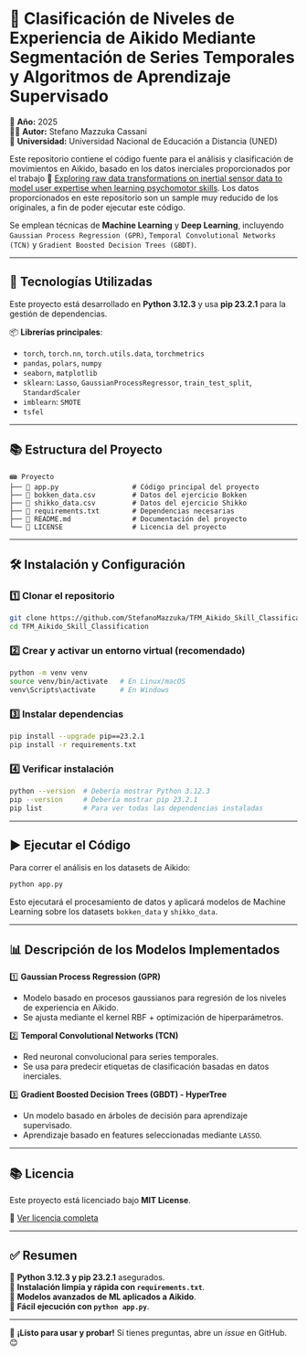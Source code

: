 # 📌 Clasificación de Niveles de Experiencia de Aikido Mediante Segmentación de Series Temporales y Algoritmos de Aprendizaje Supervisado

📅 **Año:** 2025  
👨‍💻 **Autor:** Stefano Mazzuka Cassani  
🏢 **Universidad:** Universidad Nacional de Educación a Distancia (UNED)  

Este repositorio contiene el código fuente para el análisis y clasificación de movimientos en Aikido, basado en los datos inerciales proporcionados por el trabajo 🔗 [Exploring raw data transformations on inertial sensor data to model user expertise when learning psychomotor skills](https://link.springer.com/article/10.1007/s11257-024-09393-2).
Los datos proporcionados en este repositorio son un sample muy reducido de los originales, a fin de poder ejecutar este código.

Se emplean técnicas de **Machine Learning** y **Deep Learning**, incluyendo `Gaussian Process Regression (GPR)`, `Temporal Convolutional Networks (TCN)` y `Gradient Boosted Decision Trees (GBDT)`.

---

## 🚀 **Tecnologías Utilizadas**  
Este proyecto está desarrollado en **Python 3.12.3** y usa **pip 23.2.1** para la gestión de dependencias.

📦 **Librerías principales**:
- `torch`, `torch.nn`, `torch.utils.data`, `torchmetrics`
- `pandas`, `polars`, `numpy`
- `seaborn`, `matplotlib`
- `sklearn`: `Lasso`, `GaussianProcessRegressor`, `train_test_split`, `StandardScaler`
- `imblearn`: `SMOTE`
- `tsfel`

---

## 📚 **Estructura del Proyecto**  
```
📾 Proyecto
├── 📝 app.py                  # Código principal del proyecto
├── 📝 bokken_data.csv         # Datos del ejercicio Bokken
├── 📝 shikko_data.csv         # Datos del ejercicio Shikko
├── 📝 requirements.txt        # Dependencias necesarias
├── 📝 README.md               # Documentación del proyecto
└── 📝 LICENSE                 # Licencia del proyecto
```

---

## 🛠 **Instalación y Configuración**  
### 1️⃣ Clonar el repositorio  
```bash
git clone https://github.com/StefanoMazzuka/TFM_Aikido_Skill_Classification
cd TFM_Aikido_Skill_Classification
```

### 2️⃣ Crear y activar un entorno virtual (recomendado)  
```bash
python -m venv venv
source venv/bin/activate   # En Linux/macOS
venv\Scripts\activate      # En Windows
```

### 3️⃣ Instalar dependencias  
```bash
pip install --upgrade pip==23.2.1
pip install -r requirements.txt
```

### 4️⃣ Verificar instalación  
```bash
python --version  # Debería mostrar Python 3.12.3
pip --version     # Debería mostrar pip 23.2.1
pip list          # Para ver todas las dependencias instaladas
```

---

## ▶️ **Ejecutar el Código**  
Para correr el análisis en los datasets de Aikido:  
```bash
python app.py
```
Esto ejecutará el procesamiento de datos y aplicará modelos de Machine Learning sobre los datasets `bokken_data` y `shikko_data`.

---

## 📊 **Descripción de los Modelos Implementados**  
1️⃣ **Gaussian Process Regression (GPR)**  
   - Modelo basado en procesos gaussianos para regresión de los niveles de experiencia en Aikido.
   - Se ajusta mediante el kernel RBF + optimización de hiperparámetros.

2️⃣ **Temporal Convolutional Networks (TCN)**  
   - Red neuronal convolucional para series temporales.
   - Se usa para predecir etiquetas de clasificación basadas en datos inerciales.

3️⃣ **Gradient Boosted Decision Trees (GBDT) - HyperTree**  
   - Un modelo basado en árboles de decisión para aprendizaje supervisado.
   - Aprendizaje basado en features seleccionadas mediante `LASSO`.

---

## 📚 **Licencia**

Este proyecto está licenciado bajo **MIT License**.  

🔗 [Ver licencia completa](https://opensource.org/licenses/MIT)

---

## ✅ **Resumen**  
🔹 **Python 3.12.3 y pip 23.2.1** asegurados.  
🔹 **Instalación limpia y rápida con `requirements.txt`**.  
🔹 **Modelos avanzados de ML aplicados a Aikido**.  
🔹 **Fácil ejecución con `python app.py`**.  

---

🚀 **¡Listo para usar y probar!** Si tienes preguntas, abre un *issue* en GitHub. 😊  

